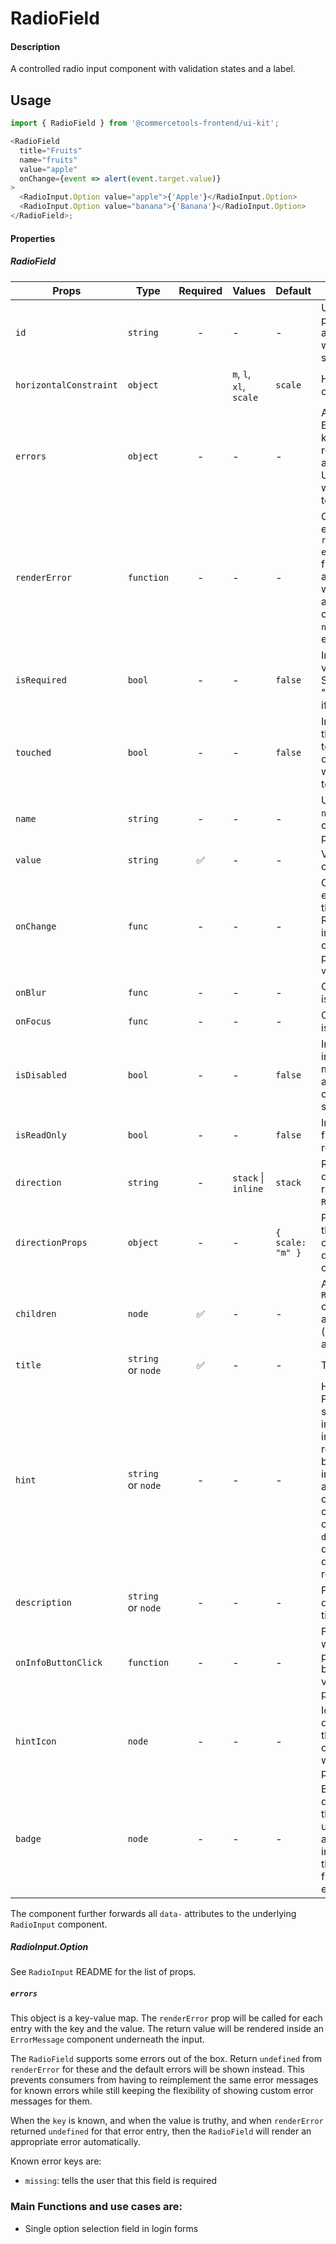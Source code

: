 # RadioField

#### Description

A controlled radio input component with validation states and a label.

## Usage

```js
import { RadioField } from '@commercetools-frontend/ui-kit';

<RadioField
  title="Fruits"
  name="fruits"
  value="apple"
  onChange={event => alert(event.target.value)}
>
  <RadioInput.Option value="apple">{'Apple'}</RadioInput.Option>
  <RadioInput.Option value="banana">{'Banana'}</RadioInput.Option>
</RadioField>;
```

#### Properties

##### RadioField

| Props                  | Type               | Required | Values                  | Default          | Description                                                                                                                                                                                                                                                           |
| ---------------------- | ------------------ | :------: | ----------------------- | ---------------- | --------------------------------------------------------------------------------------------------------------------------------------------------------------------------------------------------------------------------------------------------------------------- |
| `id`                   | `string`           |    -     | -                       | -                | Used as HTML `id` property. An `id` is auto-generated when it is not specified.                                                                                                                                                                                       |
| `horizontalConstraint` | `object`           |          | `m`, `l`, `xl`, `scale` | `scale`          | Horizontal size limit of the input fields.                                                                                                                                                                                                                            |
| `errors`               | `object`           |    -     | -                       | -                | A map of errors. Error messages for known errors are rendered automatically. Unknown errors will be forwarded to `renderError`.                                                                                                                                       |
| `renderError`          | `function`         |    -     | -                       | -                | Called with custom errors, as `renderError(key, error)`. This function can return a message which will be wrapped in an `ErrorMessage`. It can also return `null` to show no error.                                                                                   |
| `isRequired`           | `bool`             |    -     | -                       | `false`          | Indicates if the value is required. Shows an the "required asterisk" if so.                                                                                                                                                                                           |
| `touched`              | `bool`             |    -     | -                       | `false`          | Indicates whether the field was touched. Errors will only be shown when the field was touched.                                                                                                                                                                        |
| `name`                 | `string`           |    -     | -                       | -                | Used as HTML `name` of the input component. property                                                                                                                                                                                                                  |
| `value`                | `string`           |    ✅    | -                       | -                | Value of the input component.                                                                                                                                                                                                                                         |
| `onChange`             | `func`             |    -     | -                       | -                | Called with an event containing the new value. Required when input is not read only. Parent should pass it back as `value`.                                                                                                                                           |
| `onBlur`               | `func`             |    -     | -                       | -                | Called when input is blurred                                                                                                                                                                                                                                          |
| `onFocus`              | `func`             |    -     | -                       | -                | Called when input is focused                                                                                                                                                                                                                                          |
| `isDisabled`           | `bool`             |    -     | -                       | `false`          | Indicates that the input cannot be modified (e.g not authorised, or changes currently saving).                                                                                                                                                                        |
| `isReadOnly`           | `bool`             |    -     | -                       | `false`          | Indicates that the field is displaying read-only content                                                                                                                                                                                                              |
| `direction`            | `string`           |    -     | `stack` \| `inline`     | `stack`          | Rendering direction of the radio `RadioInput.Option`s                                                                                                                                                                                                                 |
| `directionProps`       | `object`           |    -     | -                       | `{ scale: "m" }` | Passes props of the `Spacings.Stack` or `Spacings.Inline`, dependeing on the chosen direction                                                                                                                                                                         |
| `children`             | `node`             |    ✅    | -                       | -                | At least one `RadioInput.Option` component or another node (mixed children are allowed)                                                                                                                                                                               |
| `title`                | `string` or `node` |    ✅    | -                       | -                | Title of the label                                                                                                                                                                                                                                                    |
| `hint`                 | `string` or `node` |    -     | -                       | -                | Hint for the label. Provides a supplementary but important information regarding the behaviour of the input (e.g warn about uniqueness of a field, when it can only be set once), whereas `description` can describe it in more depth. Can also receive a `hintIcon`. |
| `description`          | `string` or `node` |    -     | -                       | -                | Provides a description for the title.                                                                                                                                                                                                                                 |
| `onInfoButtonClick`    | `function`         |    -     | -                       | -                | Function called when info button is pressed. Info button will only be visible when this prop is passed.                                                                                                                                                               |
| `hintIcon`             | `node`             |    -     | -                       | -                | Icon to be displayed beside the hint text. Will only get rendered when `hint` is passed as well.                                                                                                                                                                      |
| `badge`                | `node`             |    -     | -                       | -                | Badge to be displayed beside the label. Might be used to display additional information about the content of the field (E.g verified email)                                                                                                                           |

The component further forwards all `data-` attributes to the underlying `RadioInput` component.

##### RadioInput.Option

See `RadioInput` README for the list of props.

##### `errors`

This object is a key-value map. The `renderError` prop will be called for each entry with the key and the value. The return value will be rendered inside an `ErrorMessage` component underneath the input.

The `RadioField` supports some errors out of the box. Return `undefined` from `renderError` for these and the default errors will be shown instead. This prevents consumers from having to reimplement the same error messages for known errors while still keeping the flexibility of showing custom error messages for them.

When the `key` is known, and when the value is truthy, and when `renderError` returned `undefined` for that error entry, then the `RadioField` will render an appropriate error automatically.

Known error keys are:

- `missing`: tells the user that this field is required

### Main Functions and use cases are:

- Single option selection field in login forms
